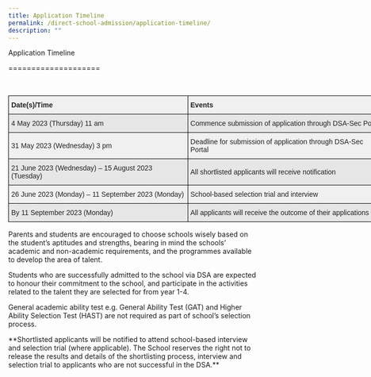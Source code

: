 ```yaml
---
title: Application Timeline
permalink: /direct-school-admission/application-timeline/
description: ""
---
```

Application Timeline

\====================

<style type="text/css">

.tg  {border-collapse:collapse;border-spacing:0;margin:0px auto;}

.tg td{border-color:black;border-style:solid;border-width:1px;font-family:Arial, sans-serif;font-size:14px;

  overflow:hidden;padding:10px 5px;word-break:normal;}

.tg th{border-color:black;border-style:solid;border-width:1px;font-family:Arial, sans-serif;font-size:14px;

  font-weight:normal;overflow:hidden;padding:10px 5px;word-break:normal;}

.tg .tg-2uhg{background-color:#F0F0F0;color:#222;text-align:left;vertical-align:middle}

.tg .tg-h5mn{background-color:#E6E6E6;color:#222;text-align:left;vertical-align:middle}

.tg .tg-jdz1{background-color:#F0F0F0;color:#222;font-weight:bold;text-align:left;vertical-align:top}

</style>








&nbsp; <table class="tg" style="undefined;table-layout: fixed; width: 762px">

<colgroup>

<col style="width: 362px">

<col style="width: 400px">

</colgroup>

<thead><tr><th class="tg-jdz1"><span style="font-weight:bold">Date(s)/Time</span></th><th class="tg-jdz1"><span style="font-weight:bold">Events</span></th></tr>

</thead>

<tbody><tr><td class="tg-h5mn">4 May 2023 (Thursday) 11 am</td><td class="tg-h5mn">Commence submission of application through DSA-Sec Portal</td></tr><tr><td class="tg-2uhg">31 May 2023 (Wednesday) 3 pm</td><td class="tg-2uhg">Deadline for submission of application through DSA-Sec Portal</td></tr><tr><td class="tg-h5mn">21 June 2023 (Wednesday) – 15 August 2023 (Tuesday)</td><td class="tg-h5mn">All shortlisted applicants will receive notification</td></tr><tr><td class="tg-2uhg">26 June 2023 (Monday) – 11 September 2023 (Monday)</td><td class="tg-2uhg">School-based selection trial and interview</td></tr><tr><td class="tg-h5mn">By 11 September 2023 (Monday)</td><td class="tg-h5mn">All applicants will receive the outcome of their applications</td></tr>

</tbody>

</table>

Parents and students are encouraged to choose schools wisely based on the student’s aptitudes and strengths, bearing in mind the schools’ academic and non-academic requirements, and the programmes available to develop the area of talent.

Students who are successfully admitted to the school via DSA are expected to honour their commitment to the school, and participate in the activities related to the talent they are selected for from year 1-4.

General academic ability test e.g. General Ability Test (GAT) and Higher Ability Selection Test (HAST) are not required as part of school’s selection process.

\*\*Shortlisted applicants will be notified to attend school-based interview and selection trial (where applicable). The School reserves the right not to release the results and details of the shortlisting process, interview and selection trial to applicants who are not successful in the DSA.\*\*